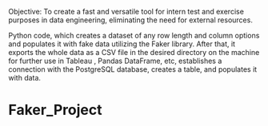 Objective:
To create a fast and versatile tool for intern test and exercise purposes in data engineering, eliminating the need for external resources.

Python code, which creates a dataset of any row length and column options and populates it with fake data utilizing the Faker library. After that, it exports the whole data as a CSV file in the desired directory on the machine for further use in Tableau , Pandas DataFrame, etc, establishes a connection with the PostgreSQL database, creates a table, and populates it with data.
# Faker_Project
